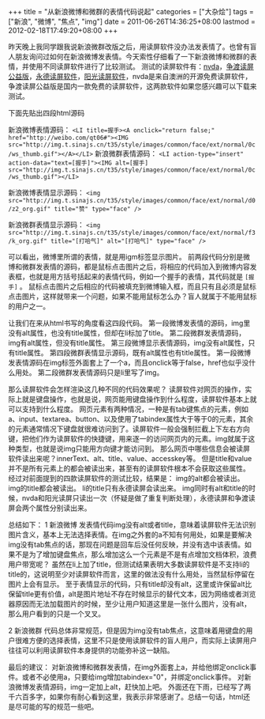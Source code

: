 +++
title = "从新浪微博和微群的表情代码说起"
categories = ["大杂烩"]
tags = ["新浪", "微博", "焦点", "img"]
date = 2011-06-26T14:36:25+08:00
lastmod = 2012-02-18T17:49:20+08:00
+++



昨天晚上我同学跟我说新浪微群改版之后，用读屏软件没办法发表情了。也曾有盲人朋友询问过如何在新浪微博发表情。今天索性仔细看了一下新浪微博和微群的表情，并使用不同读屏软件进行了比较测试。
测试的读屏软件有：<a href="http://www.nvda-project.org/" target="_blank">nvda</a>，<a href="http://www.zdsr.net/read.php?55" target="_blank">争渡读屏公益版</a>，<a href="http://www.wangyongde.com" target="_blank">永德读屏软件</a>，<a href="http://www.cbph.org.cn" target="_blank">阳光读屏软件</a>，nvda是来自澳洲的开源免费读屏软件，争渡读屏公益版是国内一款免费的读屏软件，这两款软件如果您感兴趣可以下载来测试。


下面先贴出四段html源码

新浪微博表情源码：
` <LI title=握手><A onclick="return false;" href="http://weibo.com/qt06#"><IMG src="http://img.t.sinajs.cn/t35/style/images/common/face/ext/normal/0c/ws_thumb.gif"></A></LI> `
新浪微群表情源码：
` <LI action-type="insert" action-data="text=[握手]"><IMG alt=[握手] src="http://img.t.sinajs.cn/t35/style/images/common/face/ext/normal/0c/ws_thumb.gif"></LI> `

新浪微博表情显示源码：
` <img src="http://img.t.sinajs.cn/t35/style/images/common/face/ext/normal/d0/z2_org.gif" title="赞" type="face" /> `

新浪微群表情显示源码：
` <img src="http://img.t.sinajs.cn/t35/style/images/common/face/ext/normal/f3/k_org.gif" title="[打哈气]" alt="[打哈气]" type="face" /> `

可以看出，微博里所谓的表情，就是用igm标签显示图片。
前两段代码分别是微博和微群发表情的源码，都是鼠标点击图片之后，将相应的代码加入到微博内容发表框，也就是用方括号括起来的表情代码，例如一个握手的表情，其代码就是
` [握手] `
。
鼠标点击图片之后相应的代码被填充到微博输入框，而且只有且必须是鼠标点击图片，这样就带来一个问题，如果不能用鼠标怎么办？盲人就属于不能用鼠标的用户之一。

让我们在来从html书写的角度看这四段代码。
第一段微博发表情的源码，img里没有alt属性，也没有title属性，但却在li标加了title。
第二段微群发表情源码，img有alt属性，但没有title属性。
第三段微博显示表情源码，img没有alt属性，只有title属性。
第四段微群表情显示源码，既有alt属性也有title属性。
第一段微博发表情源码在img标签外面套上了一个a，而且onclick等于false，href也似乎没什么用处。
第二段微群发表情源码只是li里写了img。

那么读屏软件会怎样渲染这几种不同的代码效果呢？
读屏软件对网页的操作，实际上就是键盘操作，也就是说，网页能用键盘操作到什么程度，读屏软件基本上就可以支持到什么程度。
网页元素有两种情况，一种是有tab键焦点的元素，例如a、input、textarea、button、以及使用了tabindex属性大于等于0的元素，其余的元素通常情况下键盘就很难访问到了。读屏软件一般会强制拦截上下左右方向键，把他们作为读屏软件的快捷键，用来逐一的访问网页内的元素。img就属于这种类型，也就是说img只能用方向键才能访问到。
那么网页中哪些信息会被读屏软件读出来呢？innerText、alt、title、value、accesskey等。
但是title和value并不是所有元素上的都会被读出来，甚至有的读屏软件根本不会获取这些属性。
经过对前面提到的四款读屏软件的测试比较，结果是：
img的alt都会被读出。
img的title都会被读出。
li的title只有永德读屏会读出来。
img同时有alt和title的时候，nvda和阳光读屏只读出一次（怀疑是做了重复判断处理），永德读屏和争渡读屏会两个属性分别读出来。

总结如下：
1 新浪微博
发表情代码img没有alt或者title，意味着读屏软件无法识别图片含义，基本上无法选择表情。在img之外套的a不知有何用处，如果是要解决img没有tab焦点的话，那现在问题是回车后没任何反映，并没有选中该表情。如果不是为了增加键盘焦点，那么增加这么一个元素是不是有点增加文档体积，浪费用户带宽呢？
虽然在li上加了title，但测试结果表明大多数读屏软件是不支持li的title的，这说明至少对读屏软件而言，这里的做法没有什么用处，当然鼠标停留在图片上会有显示。
至于表情显示的代码，只有title却没有alt，这里或许保留alt比保留title更有价值，alt是图片地址不存在时候显示的替代文本，因为网络或者浏览器原因而无法加载图片的时候，至少让用户知道这里是一张什么图片，没有alt，那么用户看到的只是一个叉叉。

2 新浪微群
代码总体非常规范，但是因为img没有tab焦点，这意味着用键盘的用户很难方便的选择表情，这里不只是使用读屏软件的盲人用户，而实际上读屏用户往往可以利用读屏软件本身提供的功能弥补这一缺陷。

最后的建议：
对新浪微博和微群发表情，在img外面套上a，并给他绑定onclick事件。或者不必使用a，只要给img增加tabindex="0"，并绑定onclick事件。
对新浪微博发表情源码，img一定加上alt，赶快加上吧。
外面还在下雨，已经写了两千六百多字，如果你有耐心看到这里，我表示非常感谢了。总结一句话，html还是尽可能的写的规范一些吧。

